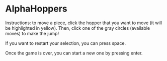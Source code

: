 # AlphaHoppers

Instructions: to move a piece, click the hopper that you want to move (it will be highlighted in yellow). Then, click one of the gray circles (available moves) to make the jump!

If you want to restart your selection, you can press space. 

Once the game is over, you can start a new one by pressing enter. 

